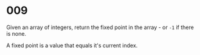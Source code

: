 # 009

Given an array of integers, return the fixed point in the array - or `-1` if there is none.

A fixed point is a value that equals it's current index.